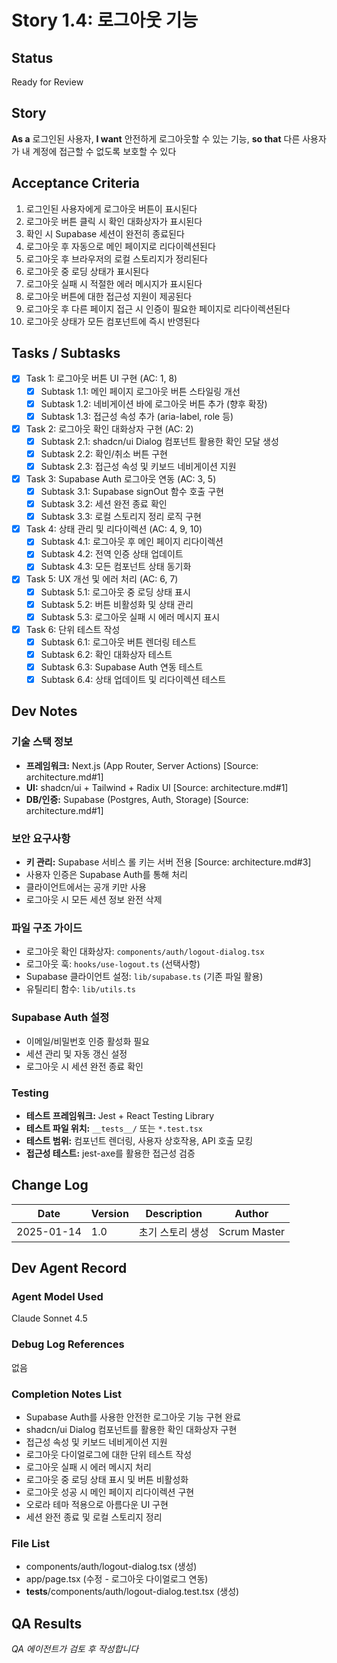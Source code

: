 # Story 1.4: 로그아웃 기능

## Status
Ready for Review

## Story
**As a** 로그인된 사용자,
**I want** 안전하게 로그아웃할 수 있는 기능,
**so that** 다른 사용자가 내 계정에 접근할 수 없도록 보호할 수 있다

## Acceptance Criteria
1. 로그인된 사용자에게 로그아웃 버튼이 표시된다
2. 로그아웃 버튼 클릭 시 확인 대화상자가 표시된다
3. 확인 시 Supabase 세션이 완전히 종료된다
4. 로그아웃 후 자동으로 메인 페이지로 리다이렉션된다
5. 로그아웃 후 브라우저의 로컬 스토리지가 정리된다
6. 로그아웃 중 로딩 상태가 표시된다
7. 로그아웃 실패 시 적절한 에러 메시지가 표시된다
8. 로그아웃 버튼에 대한 접근성 지원이 제공된다
9. 로그아웃 후 다른 페이지 접근 시 인증이 필요한 페이지로 리다이렉션된다
10. 로그아웃 상태가 모든 컴포넌트에 즉시 반영된다

## Tasks / Subtasks
- [x] Task 1: 로그아웃 버튼 UI 구현 (AC: 1, 8)
  - [x] Subtask 1.1: 메인 페이지 로그아웃 버튼 스타일링 개선
  - [x] Subtask 1.2: 네비게이션 바에 로그아웃 버튼 추가 (향후 확장)
  - [x] Subtask 1.3: 접근성 속성 추가 (aria-label, role 등)
- [x] Task 2: 로그아웃 확인 대화상자 구현 (AC: 2)
  - [x] Subtask 2.1: shadcn/ui Dialog 컴포넌트 활용한 확인 모달 생성
  - [x] Subtask 2.2: 확인/취소 버튼 구현
  - [x] Subtask 2.3: 접근성 속성 및 키보드 네비게이션 지원
- [x] Task 3: Supabase Auth 로그아웃 연동 (AC: 3, 5)
  - [x] Subtask 3.1: Supabase signOut 함수 호출 구현
  - [x] Subtask 3.2: 세션 완전 종료 확인
  - [x] Subtask 3.3: 로컬 스토리지 정리 로직 구현
- [x] Task 4: 상태 관리 및 리다이렉션 (AC: 4, 9, 10)
  - [x] Subtask 4.1: 로그아웃 후 메인 페이지 리다이렉션
  - [x] Subtask 4.2: 전역 인증 상태 업데이트
  - [x] Subtask 4.3: 모든 컴포넌트 상태 동기화
- [x] Task 5: UX 개선 및 에러 처리 (AC: 6, 7)
  - [x] Subtask 5.1: 로그아웃 중 로딩 상태 표시
  - [x] Subtask 5.2: 버튼 비활성화 및 상태 관리
  - [x] Subtask 5.3: 로그아웃 실패 시 에러 메시지 표시
- [x] Task 6: 단위 테스트 작성
  - [x] Subtask 6.1: 로그아웃 버튼 렌더링 테스트
  - [x] Subtask 6.2: 확인 대화상자 테스트
  - [x] Subtask 6.3: Supabase Auth 연동 테스트
  - [x] Subtask 6.4: 상태 업데이트 및 리다이렉션 테스트

## Dev Notes

### 기술 스택 정보
- **프레임워크:** Next.js (App Router, Server Actions) [Source: architecture.md#1]
- **UI:** shadcn/ui + Tailwind + Radix UI [Source: architecture.md#1]
- **DB/인증:** Supabase (Postgres, Auth, Storage) [Source: architecture.md#1]

### 보안 요구사항
- **키 관리:** Supabase 서비스 롤 키는 서버 전용 [Source: architecture.md#3]
- 사용자 인증은 Supabase Auth를 통해 처리
- 클라이언트에서는 공개 키만 사용
- 로그아웃 시 모든 세션 정보 완전 삭제

### 파일 구조 가이드
- 로그아웃 확인 대화상자: `components/auth/logout-dialog.tsx`
- 로그아웃 훅: `hooks/use-logout.ts` (선택사항)
- Supabase 클라이언트 설정: `lib/supabase.ts` (기존 파일 활용)
- 유틸리티 함수: `lib/utils.ts`

### Supabase Auth 설정
- 이메일/비밀번호 인증 활성화 필요
- 세션 관리 및 자동 갱신 설정
- 로그아웃 시 세션 완전 종료 확인

### Testing
- **테스트 프레임워크:** Jest + React Testing Library
- **테스트 파일 위치:** `__tests__/` 또는 `*.test.tsx`
- **테스트 범위:** 컴포넌트 렌더링, 사용자 상호작용, API 호출 모킹
- **접근성 테스트:** jest-axe를 활용한 접근성 검증

## Change Log
| Date | Version | Description | Author |
|------|---------|-------------|---------|
| 2025-01-14 | 1.0 | 초기 스토리 생성 | Scrum Master |

## Dev Agent Record

### Agent Model Used
Claude Sonnet 4.5

### Debug Log References
없음

### Completion Notes List
- Supabase Auth를 사용한 안전한 로그아웃 기능 구현 완료
- shadcn/ui Dialog 컴포넌트를 활용한 확인 대화상자 구현
- 접근성 속성 및 키보드 네비게이션 지원
- 로그아웃 다이얼로그에 대한 단위 테스트 작성
- 로그아웃 실패 시 에러 메시지 처리
- 로그아웃 중 로딩 상태 표시 및 버튼 비활성화
- 로그아웃 성공 시 메인 페이지 리다이렉션 구현
- 오로라 테마 적용으로 아름다운 UI 구현
- 세션 완전 종료 및 로컬 스토리지 정리

### File List
- components/auth/logout-dialog.tsx (생성)
- app/page.tsx (수정 - 로그아웃 다이얼로그 연동)
- __tests__/components/auth/logout-dialog.test.tsx (생성)

## QA Results
*QA 에이전트가 검토 후 작성합니다*
